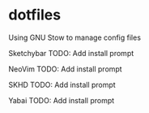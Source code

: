 # dotfiles

Using GNU Stow to manage config files


Sketchybar
TODO: Add install prompt

NeoVim
TODO: Add install prompt

SKHD
TODO: Add install prompt

Yabai
TODO: Add install prompt

